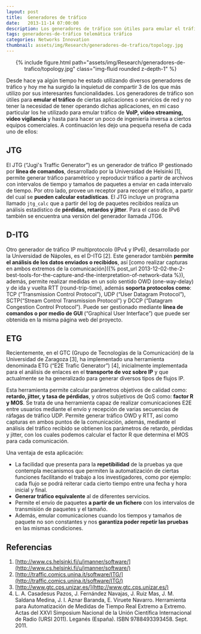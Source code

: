 ```yaml
---
layout: post
title:  Generadores de tráfico
date:   2013-11-14 07:00:00
description: Los generadores de tráfico son útiles para emular el tráfico de ciertas aplicaciones o servicios de red y no tener la necesidad de tener operando dichas aplicaciones, en mi caso particular los he utilizado para emular tráfico de VoIP, video streaming, video vigilancia y hasta para hacer un poco de ingeniería inversa a ciertos equipos comerciales.
tags: generadores-de-tráfico telemática tráfico
categories: Networks Innovation
thumbnail: assets/img/Research/generadores-de-trafico/topology.jpg
---
```


<div class="row mt-3" style="text-align: center">
    <div class="col-sm mt-3 mt-md-0">
        {% include figure.html path="assets/img/Research/generadores-de-trafico/topology.jpg" class="img-fluid rounded z-depth-1" %}
    </div>
</div>

Desde hace ya algún tiempo he estado utilizando diversos generadores de tráfico y hoy me ha surgido la inquietud de compartir 3 de los que más utilizo por sus interesantes funcionalidades. Los generadores de tráfico son útiles para **emular el tráfico** de ciertas aplicaciones o servicios de red y no tener la necesidad de tener operando dichas aplicaciones, en mi caso particular los he utilizado para emular tráfico de **VoIP, video streaming, video vigilancia** y hasta para hacer un poco de ingeniería inversa a ciertos equipos comerciales. A continuación les dejo una pequeña reseña de cada uno de ellos:

## JTG

El JTG (“Jugi's Traffic Generator”) es un generador de tráfico IP gestionado por **línea de comandos**, desarrollado por la Universidad de Helsinki [1], permite generar tráfico paramétrico y reproducir tráfico a partir de archivos con intervalos de tiempo y tamaños de paquetes a enviar en cada intervalo de tiempo. Por otro lado, provee un receptor para recoger el tráfico, a partir del cual se **pueden calcular estadísticas**. El JTG incluye un programa llamado `jtg_calc` que a partir del log de paquetes recibidos realiza un análisis estadístico de **pérdidas, retardos y jitter**. Para el caso de IPv6 también se encuentra una versión del generador llamada JTG6.

## D-ITG

Otro generador de tráfico IP multiprotocolo (IPv4 y IPv6), desarrollado por la Universidad de Nápoles, es el D-ITG [2]. Este generador también **permite el análisis de los datos enviados o recibidos**, así [como realizar capturas en ambos extremos de la comunicación]({% post_url 2013-12-02-the-2-best-tools-for-the-capture-and-the-interpretation-of-network-data %}), además, permite realizar medidas en un solo sentido OWD (one-way-delay) y de ida y vuelta RTT (round-trip-time), además **soporta protocolos como**: TCP (“Transmission Control Protocol”), UDP (“User Datagram Protocol”), SCTP(“Stream Control Transmission Protocol”) y DCCP (“Datagram Congestion Control Protocol”). Puede ser gestionado mediante **línea de comandos o por medio de GUI** (“Graphical User Interface”) que puede ser obtenida en la misma página web del proyecto.

## ETG

Recientemente, en el GTC (Grupo de Tecnologías de la Comunicación) de la Universidad de Zaragoza [3], ha implementado una herramienta denominada ETG (“E2E Trafic Generator”) [4], inicialmente implementada para el análisis de enlaces en el **transporte de voz sobre IP** y que actualmente se ha generalizado para generar diversos tipos de flujos IP.

Esta herramienta permite calcular parámetros objetivos de calidad como: **retardo, jitter, y tasa de pérdidas**, y otros subjetivos de QoS como: **factor R y MOS**. Se trata de una herramienta capaz de realizar comunicaciones E2E entre usuarios mediante el envío y recepción de varias secuencias de ráfagas de tráfico UDP. Permite generar tráfico OWD y RTT, así como capturas en ambos puntos de la comunicación, además, mediante el análisis del tráfico recibido se obtienen los parámetros de retardo, pérdidas y jitter, con los cuales podemos calcular el factor R que determina el MOS para cada comunicación.

Una ventaja de esta aplicación:

- La facilidad que presenta para la **repetibilidad** de la pruebas ya que contempla mecanismos que permiten la automatización de ciertas funciones facilitando el trabajo a los investigadores, como por ejemplo: cada flujo se podrá reiterar cada cierto tiempo entre una fecha y hora inicial y final.
- **Generar tráfico equivalente** al de diferentes servicios.
- Permite el envío de paquetes **a partir de un fichero** con los intervalos de transmisión de paquetes y el tamaño.
- Además, emular comunicaciones cuando los tiempos y tamaños de paquete no son constantes y nos **garantiza poder repetir las pruebas** en las mismas condiciones.

## Referencias

1. [http://www.cs.helsinki.fi/u/jmanner/software/](http://www.cs.helsinki.fi/u/jmanner/software/)
2. [http://traffic.comics.unina.it/software/ITG/](http://traffic.comics.unina.it/software/ITG/)
3. [http://www.gtc.cps.unizar.es/](http://www.gtc.cps.unizar.es/)
4. L. A. Casadesus Pazos, J. Fernández Navajas, J. Ruiz Mas, J. M. Saldana Medina, J. I. Aznar Baranda, E. Viruete Navarro. Herramienta para Automatización de Medidas de Tiempo Real Extremo a Extremo. Actas del XXVI Simposium Nacional de la Unión Científica Internacional de Radio (URSI 2011). Leganés (España). ISBN 9788493393458. Sept. 2011.
